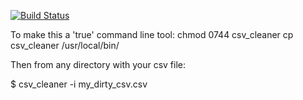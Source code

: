 [![Build Status](https://travis-ci.org/mgcdanny/csvCleaner.svg?branch=master)](https://travis-ci.org/mgcdanny/csvCleaner)

To make this a 'true' command line tool:
chmod 0744 csv_cleaner
cp csv_cleaner /usr/local/bin/

Then from any directory with your csv file:

$  csv_cleaner -i  my_dirty_csv.csv